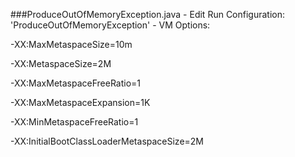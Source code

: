 ###ProduceOutOfMemoryException.java - Edit Run Configuration: 'ProduceOutOfMemoryException' - VM Options:

-XX:MaxMetaspaceSize=10m

-XX:MetaspaceSize=2M

-XX:MaxMetaspaceFreeRatio=1

-XX:MaxMetaspaceExpansion=1K

-XX:MinMetaspaceFreeRatio=1

-XX:InitialBootClassLoaderMetaspaceSize=2M
